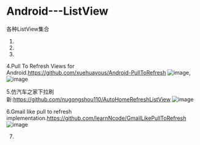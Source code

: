 # Android---ListView
各种ListView集合

1.

2.

3.

4.Pull To Refresh Views for Android.https://github.com/xuehuayous/Android-PullToRefresh
![image](https://raw.githubusercontent.com/xuehuayous/Android-PullToRefresh/master/swipelisview_demo.gif),![image](https://raw.githubusercontent.com/xuehuayous/Android-PullToRefresh/master/recyclerView_demo.gif)

5.仿汽车之家下拉刷新:https://github.com/nugongshou110/AutoHomeRefreshListView
  ![image](https://camo.githubusercontent.com/21127410f6f8231ed424ebaf76ea3d20c6a4f7d9/687474703a2f2f696d672e626c6f672e6373646e2e6e65742f3230313531313031313435373033323730)

6.Gmail like pull to refresh implementation.https://github.com/learnNcode/GmailLikePullToRefresh
![image](https://camo.githubusercontent.com/1d49229fc740c0752731cbd6067df93b84b30525/68747470733a2f2f646c2e64726f70626f7875736572636f6e74656e742e636f6d2f752f36313931393233322f6c6561726e4e636f64652f476d61696c4c696b6550756c6c546f526566726573682f676d61696c4c696b654c6f6164696e672e676966)

7.
